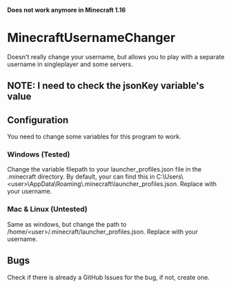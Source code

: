 **Does not work anymore in Minecraft 1.16**

# MinecraftUsernameChanger
Doesn't really change your username, but allows you to play with a separate username in singleplayer and some servers.
## NOTE: I need to check the jsonKey variable's value

## Configuration
You need to change some variables for this program to work.

### Windows (Tested)
Change the variable filepath to your launcher_profiles.json file in the .minecraft directory. By default, your can find this in C:\\Users\\\<user\>\\AppData\\Roaming\\.minecraft\\launcher_profiles.json. Replace <user> with your username.

### Mac & Linux (Untested)
Same as windows, but change the path to /home/\<user\>/.minecraft/launcher_profiles.json. Replace <user> with your username.

## Bugs
Check if there is already a GitHub Issues for the bug, if not, create one.
